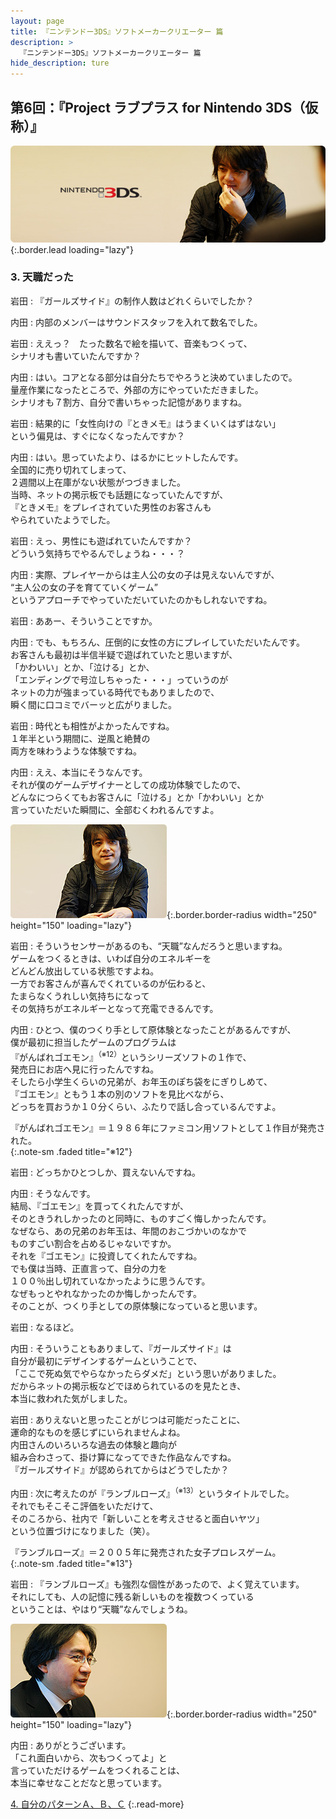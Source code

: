 ```yaml
---
layout: page
title: 『ニンテンドー3DS』ソフトメーカークリエーター 篇
description: >
  『ニンテンドー3DS』ソフトメーカークリエーター 篇
hide_description: ture
---
```


## 第6回：『Project ラブプラス for Nintendo 3DS（仮称）』

![](/interviews/jp/3ds/creators/vol1/img/mainvisual3.jpg){:.border.lead loading="lazy"}

### 3. 天職だった

岩田
: 『ガールズサイド』の制作人数はどれくらいでしたか？

内田
: 内部のメンバーはサウンドスタッフを入れて数名でした。

岩田
: ええっ？　たった数名で絵を描いて、音楽もつくって、<br>シナリオも書いていたんですか？

内田
: はい。コアとなる部分は自分たちでやろうと決めていましたので。<br>量産作業になったところで、外部の方にやっていただきました。<br>シナリオも７割方、自分で書いちゃった記憶がありますね。

岩田
: 結果的に「女性向けの『ときメモ』はうまくいくはずはない」<br>という偏見は、すぐになくなったんですか？

内田
: はい。思っていたより、はるかにヒットしたんです。<br>全国的に売り切れてしまって、<br>２週間以上在庫がない状態がつづきました。<br>当時、ネットの掲示板でも話題になっていたんですが、<br>『ときメモ』をプレイされていた男性のお客さんも<br>やられていたようでした。

岩田
: えっ、男性にも遊ばれていたんですか？<br>どういう気持ちでやるんでしょうね・・・？

内田
: 実際、プレイヤーからは主人公の女の子は見えないんですが、<br>“主人公の女の子を育てていくゲーム”<br>というアプローチでやっていただいていたのかもしれないですね。

岩田
: ああー、そういうことですか。

内田
: でも、もちろん、圧倒的に女性の方にプレイしていただいたんです。<br>お客さんも最初は半信半疑で遊ばれていたと思いますが、<br>「かわいい」とか、「泣ける」とか、<br>「エンディングで号泣しちゃった・・・」っていうのが<br>ネットの力が強まっている時代でもありましたので、<br>瞬く間に口コミでバーッと広がりました。

岩田
: 時代とも相性がよかったんですね。<br>１年半という期間に、逆風と絶賛の<br>両方を味わうような体験ですね。

内田
: ええ、本当にそうなんです。<br>それが僕のゲームデザイナーとしての成功体験でしたので、<br>どんなにつらくてもお客さんに「泣ける」とか「かわいい」とか<br>言っていただいた瞬間に、全部むくわれるんですよ。

![](/interviews/jp/3ds/creators/vol1/img/photo6.jpg){:.border.border-radius width="250" height="150" loading="lazy"}

岩田
: そういうセンサーがあるのも、“天職”なんだろうと思いますね。<br>ゲームをつくるときは、いわば自分のエネルギーを<br>どんどん放出している状態ですよね。<br>一方でお客さんが喜んでくれているのが伝わると、<br>たまらなくうれしい気持ちになって<br>その気持ちがエネルギーとなって充電できるんです。

内田
: ひとつ、僕のつくり手として原体験となったことがあるんですが、<br>僕が最初に担当したゲームのプログラムは<br>『がんばれゴエモン』<sup>（※12）</sup>というシリーズソフトの１作で、<br>発売日にお店へ見に行ったんですね。<br>そしたら小学生くらいの兄弟が、お年玉のぽち袋をにぎりしめて、<br>『ゴエモン』ともう１本の別のソフトを見比べながら、<br>どっちを買おうか１０分くらい、ふたりで話し合っているんですよ。

『がんばれゴエモン』＝１９８６年にファミコン用ソフトとして１作目が発売された。              
{:.note-sm .faded title="※12"}

岩田
: どっちかひとつしか、買えないんですね。

内田
: そうなんです。<br>結局、『ゴエモン』を買ってくれたんですが、<br>そのときうれしかったのと同時に、ものすごく悔しかったんです。<br>なぜなら、あの兄弟のお年玉は、年間のおこづかいのなかで<br>ものすごい割合を占めるじゃないですか。<br>それを『ゴエモン』に投資してくれたんですね。<br>でも僕は当時、正直言って、自分の力を<br>１００％出し切れていなかったように思うんです。<br>なぜもっとやれなかったのか悔しかったんです。<br>そのことが、つくり手としての原体験になっていると思います。

岩田
: なるほど。

内田
: そういうこともありまして、『ガールズサイド』は<br>自分が最初にデザインするゲームということで、<br>「ここで死ぬ気でやらなかったらダメだ」という思いがありました。<br>だからネットの掲示板などでほめられているのを見たとき、<br>本当に救われた気がしました。

岩田
: ありえないと思ったことがじつは可能だったことに、<br>運命的なものを感じずにいられませんよね。<br>内田さんのいろいろな過去の体験と趣向が<br>組み合わさって、掛け算になってできた作品なんですね。<br>『ガールズサイド』が認められてからはどうでしたか？

内田
: 次に考えたのが『ランブルローズ』<sup>（※13）</sup>というタイトルでした。<br>それでもそこそこ評価をいただけて、<br>そのころから、社内で「新しいことを考えさせると面白いヤツ」<br>という位置づけになりました（笑）。

『ランブルローズ』＝２００５年に発売された女子プロレスゲーム。              
{:.note-sm .faded title="※13"}

岩田
: 『ランブルローズ』も強烈な個性があったので、よく覚えています。<br>それにしても、人の記憶に残る新しいものを複数つくっている<br>ということは、やはり“天職”なんでしょうね。

![](/interviews/jp/3ds/creators/vol1/img/photo7.jpg){:.border.border-radius width="250" height="150" loading="lazy"}

内田
: ありがとうございます。<br>「これ面白いから、次もつくってよ」と<br>言っていただけるゲームをつくれることは、<br>本当に幸せなことだなと思っています。

[4. 自分のパターンＡ、Ｂ、Ｃ](4.md)
{:.read-more}

